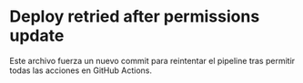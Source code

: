 # Deploy retried after permissions update
Este archivo fuerza un nuevo commit para reintentar el pipeline tras permitir todas las acciones en GitHub Actions.
